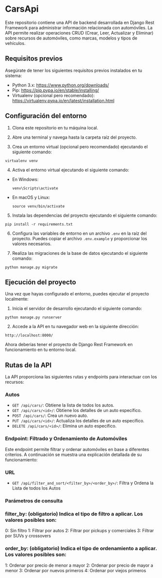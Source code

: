 # CarsApi
Este repositorio contiene una API de backend desarrollada en Django Rest Framework para administrar información relacionada con automóviles. La API permite realizar operaciones CRUD (Crear, Leer, Actualizar y Eliminar) sobre recursos de automóviles, como marcas, modelos y tipos de vehículos.

## Requisitos previos

Asegúrate de tener los siguientes requisitos previos instalados en tu sistema:

- Python 3.x: https://www.python.org/downloads/
- Pip: https://pip.pypa.io/en/stable/installing/
- Virtualenv (opcional pero recomendado): https://virtualenv.pypa.io/en/latest/installation.html

## Configuración del entorno

1. Clona este repositorio en tu máquina local.

2. Abre una terminal y navega hasta la carpeta raíz del proyecto.

3. Crea un entorno virtual (opcional pero recomendado) ejecutando el siguiente comando:
  ```
  virtualenv venv
  ```
4. Activa el entorno virtual ejecutando el siguiente comando:
- En Windows:
  ```
  venv\Scripts\activate
  ```
- En macOS y Linux:
  ```
  source venv/bin/activate
  ```

5. Instala las dependencias del proyecto ejecutando el siguiente comando:
  ```
  pip install -r requirements.txt
  ```
6. Configura las variables de entorno en un archivo `.env` en la raíz del proyecto. Puedes copiar el archivo `.env.example` y proporcionar los valores necesarios.

7. Realiza las migraciones de la base de datos ejecutando el siguiente comando:
  ```
  python manage.py migrate
  ```

## Ejecución del proyecto

Una vez que hayas configurado el entorno, puedes ejecutar el proyecto localmente:

1. Inicia el servidor de desarrollo ejecutando el siguiente comando:
  ```
  python manage.py runserver
  ```
2. Accede a la API en tu navegador web en la siguiente dirección:
  ```
  http://localhost:8000/
  ```
Ahora deberías tener el proyecto de Django Rest Framework en funcionamiento en tu entorno local.

## Rutas de la API

La API proporciona las siguientes rutas y endpoints para interactuar con los recursos:

### Autos

- `GET /api/cars/`: Obtiene la lista de todos los autos.
- `GET /api/cars/<id>/`: Obtiene los detalles de un auto específico.
- `POST /api/cars/`: Crea un nuevo auto.
- `PUT /api/cars/<id>/`: Actualiza los detalles de un auto específico.
- `DELETE /api/cars/<id>/`: Elimina un auto específico.

### Endpoint: Filtrado y Ordenamiento de Automóviles

Este endpoint permite filtrar y ordenar automóviles en base a diferentes criterios. A continuación se muestra una explicación detallada de su funcionamiento:

### URL

- `GET /api/filter_and_sort/<filter_by>/<order_by>/`: Filtra y Ordena la Lista de todos los Autos

### Parámetros de consulta

### filter_by: (obligatorio) Indica el tipo de filtro a aplicar. Los valores posibles son:

  0: Sin filtro
  1: Filtrar por autos
  2: Filtrar por pickups y comerciales
  3: Filtrar por SUVs y crossovers

### order_by: (obligatorio) Indica el tipo de ordenamiento a aplicar. Los valores posibles son:

  1: Ordenar por precio de menor a mayor
  2: Ordenar por precio de mayor a menor
  3: Ordenar por nuevos primeros 
  4: Ordenar por viejos primeros 


